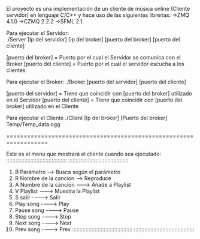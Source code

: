 El proyecto es una implementación de un cliente de música online (Cliente servidor) en lenguaje C/C++ y hace uso de las siguientes librerias:
->ZMQ 4.1.0
->CZMQ 2.2.2
->SFML 2.1

Para ejecutar el Servidor:  
./Server [Ip del servidor] [Ip del broker] [puerto del broker] [puerto del cliente]

[puerto del broker] = Puerto por el cual el Servidor se comunica con el Broker 
[puerto del cliente] = Puerto por el cual el servidor escucha a los clientes

Para ejecutar el Broker:
./Broker [puerto del servidor] [puerto del cliente] 

[puerto del servidor] = Tiene que coincidir con [puerto del broker] utilizado en el Servidor
[puerto del cliente]  = Tiene que coincidir con [puerto del broker] utilizado en el Cliente

Para ejecutar el Cliente
./Client [Ip del broker] [Puerto del broker] Temp/Temp_data.ogg

==================================================================

Este es el menú que mostrará el cliente cuando sea ejecutado:
::::::::::::::::::::::::::::::::::::::::
::::::::::::::::::::::::::::::::::::::::
1) B  Parámetro --> Busca según el parámetro
2) R Nombre de la cancion --> Reproduce 
3) A Nombre de la cancion ---> Añade a Playlist
4) V Playlist  ---> Muestra la Playlist
5) S salir  ----> Salir
6) Play song   ----> Play
7) Pause song   ----> Pause
8) Stop song   ----> Stop
9) Next song   ----> Next
10) Prev song   ----> Prev
::::::::::::::::::::::::::::::::::::::::
::::::::::::::::::::::::::::::::::::::::
